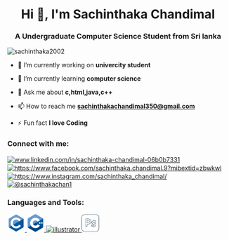 <h1 align="center">Hi 👋, I'm Sachinthaka Chandimal</h1>
<h3 align="center">A Undergraduate Computer Science Student from Sri lanka</h3>

<p align="left"> <img src="https://komarev.com/ghpvc/?username=sachinthaka2002&label=Profile%20views&color=0e75b6&style=flat" alt="sachinthaka2002" /> </p>

- 🔭 I’m currently working on **univercity student**

- 🌱 I’m currently learning **computer science**

- 💬 Ask me about **c,html,java,c++**

- 📫 How to reach me **sachinthakachandimal350@gmail.com**

- ⚡ Fun fact **I love Coding**

<h3 align="left">Connect with me:</h3>
<p align="left">
<a href="https://linkedin.com/in/www.linkedin.com/in/sachinthaka-chandimal-06b0b7331" target="blank"><img align="center" src="https://raw.githubusercontent.com/rahuldkjain/github-profile-readme-generator/master/src/images/icons/Social/linked-in-alt.svg" alt="www.linkedin.com/in/sachinthaka-chandimal-06b0b7331" height="30" width="40" /></a>
<a href="https://fb.com/https://www.facebook.com/sachinthaka.chandimal.9?mibextid=zbwkwl" target="blank"><img align="center" src="https://raw.githubusercontent.com/rahuldkjain/github-profile-readme-generator/master/src/images/icons/Social/facebook.svg" alt="https://www.facebook.com/sachinthaka.chandimal.9?mibextid=zbwkwl" height="30" width="40" /></a>
<a href="https://instagram.com/https://www.instagram.com/sachinthaka_chandimal/" target="blank"><img align="center" src="https://raw.githubusercontent.com/rahuldkjain/github-profile-readme-generator/master/src/images/icons/Social/instagram.svg" alt="https://www.instagram.com/sachinthaka_chandimal/" height="30" width="40" /></a>
<a href="https://www.hackerrank.com/@sachinthakachan1" target="blank"><img align="center" src="https://raw.githubusercontent.com/rahuldkjain/github-profile-readme-generator/master/src/images/icons/Social/hackerrank.svg" alt="@sachinthakachan1" height="30" width="40" /></a>
</p>

<h3 align="left">Languages and Tools:</h3>
<p align="left"> <a href="https://www.cprogramming.com/" target="_blank" rel="noreferrer"> <img src="https://raw.githubusercontent.com/devicons/devicon/master/icons/c/c-original.svg" alt="c" width="40" height="40"/> </a> <a href="https://www.w3schools.com/cpp/" target="_blank" rel="noreferrer"> <img src="https://raw.githubusercontent.com/devicons/devicon/master/icons/cplusplus/cplusplus-original.svg" alt="cplusplus" width="40" height="40"/> </a> <a href="https://www.adobe.com/in/products/illustrator.html" target="_blank" rel="noreferrer"> <img src="https://www.vectorlogo.zone/logos/adobe_illustrator/adobe_illustrator-icon.svg" alt="illustrator" width="40" height="40"/> </a> <a href="https://www.photoshop.com/en" target="_blank" rel="noreferrer"> <img src="https://raw.githubusercontent.com/devicons/devicon/master/icons/photoshop/photoshop-line.svg" alt="photoshop" width="40" height="40"/> </a> </p>
